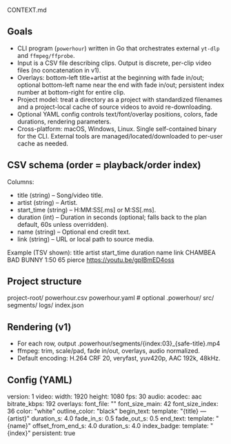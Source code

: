 CONTEXT.md

## Goals
- CLI program (`powerhour`) written in Go that orchestrates external `yt-dlp` and `ffmpeg/ffprobe`.
- Input is a CSV file describing clips. Output is discrete, per-clip video files (no concatenation in v1).
- Overlays: bottom-left title+artist at the beginning with fade in/out; optional bottom-left name near the end with fade in/out; persistent index number at bottom-right for entire clip.
- Project model: treat a directory as a project with standardized filenames and a project-local cache of source videos to avoid re-downloading.
- Optional YAML config controls text/font/overlay positions, colors, fade durations, rendering parameters.
- Cross-platform: macOS, Windows, Linux. Single self-contained binary for the CLI. External tools are managed/located/downloaded to per-user cache as needed.

## CSV schema (order = playback/order index)
Columns:
- title (string) – Song/video title.
- artist (string) – Artist.
- start_time (string) – H:MM:SS[.ms] or M:SS[.ms].
- duration (int) – Duration in seconds (optional; falls back to the plan default, 60s unless overridden).
- name (string) – Optional end credit text.
- link (string) – URL or local path to source media.

Example (TSV shown):
title	artist	start_time	duration	name	link
CHAMBEA	BAD BUNNY	1:50	65	pierce	https://youtu.be/gpIBmED4oss

## Project structure
project-root/
  powerhour.csv
  powerhour.yaml   # optional
  .powerhour/
    src/
    segments/
    logs/
    index.json

## Rendering (v1)
- For each row, output .powerhour/segments/{index:03}_{safe-title}.mp4
- ffmpeg: trim, scale/pad, fade in/out, overlays, audio normalized.
- Default encoding: H.264 CRF 20, veryfast, yuv420p, AAC 192k, 48kHz.

## Config (YAML)
version: 1
video:
  width: 1920
  height: 1080
  fps: 30
audio:
  acodec: aac
  bitrate_kbps: 192
overlays:
  font_file: ""
  font_size_main: 42
  font_size_index: 36
  color: "white"
  outline_color: "black"
  begin_text:
    template: "{title} — {artist}"
    duration_s: 4.0
    fade_in_s: 0.5
    fade_out_s: 0.5
  end_text:
    template: "{name}"
    offset_from_end_s: 4.0
    duration_s: 4.0
  index_badge:
    template: "{index}"
    persistent: true
